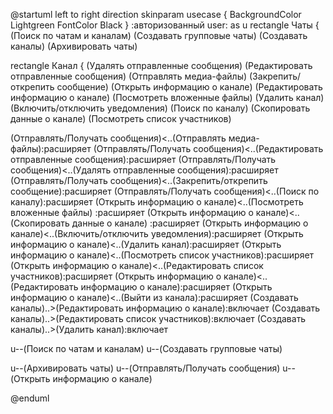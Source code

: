 @startuml
left to right direction
skinparam usecase {
 BackgroundColor Lightgreen
 FontColor Black
}
:авторизованный user: as u
rectangle Чаты {
(Поиск по чатам и каналам)
(Создавать групповые чаты)
(Создавать каналы)
(Архивировать чаты)

rectangle Канал {
(Удалять отправленные сообщения)
(Редактировать отправленные сообщения)
(Отправлять медиа-файлы)
(Закрепить/открепить сообщение)
(Открыть информацию о канале)
(Редактировать информацию о канале)
(Посмотреть вложенные файлы)
(Удалить канал)
(Включить/отключить уведомления)
(Поиск по каналу)
(Скопировать данные о канале) 
(Посмотреть список участников)

(Отправлять/Получать сообщения)<..(Отправлять медиа-файлы):расширяет
(Отправлять/Получать сообщения)<..(Редактировать отправленные сообщения):расширяет
(Отправлять/Получать сообщения)<..(Удалять отправленные сообщения):расширяет
(Отправлять/Получать сообщения)<..(Закрепить/открепить сообщение):расширяет
(Отправлять/Получать сообщения)<..(Поиск по каналу):расширяет
(Открыть информацию о канале)<..(Посмотреть вложенные файлы) :расширяет
(Открыть информацию о канале)<..(Скопировать данные о канале)  :расширяет
(Открыть информацию о канале)<..(Включить/отключить уведомления):расширяет 
(Открыть информацию о канале)<..(Удалить канал):расширяет 
(Открыть информацию о канале)<..(Посмотреть список участников):расширяет 
(Открыть информацию о канале)<..(Редактировать список участников):расширяет 
(Открыть информацию о канале)<..(Редактировать информацию о канале):расширяет 
(Открыть информацию о канале)<..(Выйти из канала):расширяет
(Создавать каналы)..>(Редактировать информацию о канале):включает
(Создавать каналы)..>(Редактировать список участников):включает
(Создавать каналы)..>(Удалить канал):включает


u--(Поиск по чатам и каналам)
u--(Создавать групповые чаты)

u--(Архивировать чаты)
u--(Отправлять/Получать сообщения)
u--(Открыть информацию о канале)


@enduml